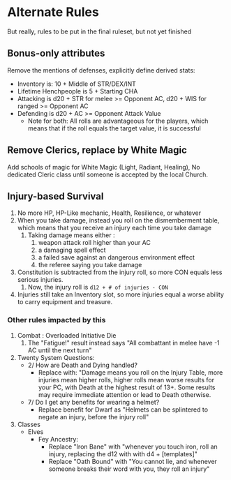# Alternate Rules

But really, rules to be put in the final ruleset, but not yet finished

## Bonus-only attributes

Remove the mentions of defenses, explicitly define derived stats:

* Inventory is: 10 + Middle of STR/DEX/INT
* Lifetime Henchpeople is 5 + Starting CHA
* Attacking is d20 + STR for melee >= Opponent AC, d20 + WIS for ranged >= Opponent AC
* Defending is d20 + AC >= Opponent Attack Value
  * Note for both: All rolls are advantageous for the players, which means that if the roll equals the target value, it is successful

## Remove Clerics, replace by White Magic

Add schools of magic for White Magic (Light, Radiant, Healing), No dedicated Cleric class until someone is accepted by the local Church.

## Injury-based Survival

1. No more HP, HP-Like mechanic, Health, Resilience, or whatever
2. When you take damage, instead you roll on the dismemberment table, which means that you receive an injury each time you take damage
   1. Taking damage means either :
      1. weapon attack roll higher than your AC
      2. a damaging spell effect
      3. a failed save against an dangerous environment effect
      4. the referee saying you take damage
3. Constitution is subtracted from the injury roll, so more CON equals less serious injuries.
   1. Now, the injury roll is `d12 + # of injuries - CON`
4. Injuries still take an Inventory slot, so more injuries equal a worse ability to carry equipment and treasure.

### Other rules impacted by this

1. Combat : Overloaded Initiative Die
   1. The "Fatigue!" result instead says "All combattant in melee have -1 AC until the next turn"
2. Twenty System Questions:
   * 2/ How are Death and Dying handled?
     * Replace with: "Damage means you roll on the Injury Table, more injuries mean higher rolls, higher rolls mean worse results for your PC, with Death at the highest result of 13+. Some results may require immediate attention or lead to Death otherwise.
   * 7/ Do I get any benefits for wearing a helmet?
      * Replace benefit for Dwarf as "Helmets can be splintered to negate an injury, before the injury roll"
3. Classes
    * Elves
      * Fey Ancestry:
        * Replace "Iron Bane" with "whenever you touch iron, roll an injury, replacing the d12 with with d4 + [templates]"
        * Replace "Oath Bound" with "You cannot lie, and whenever someone breaks their word with you, they roll an injury"
